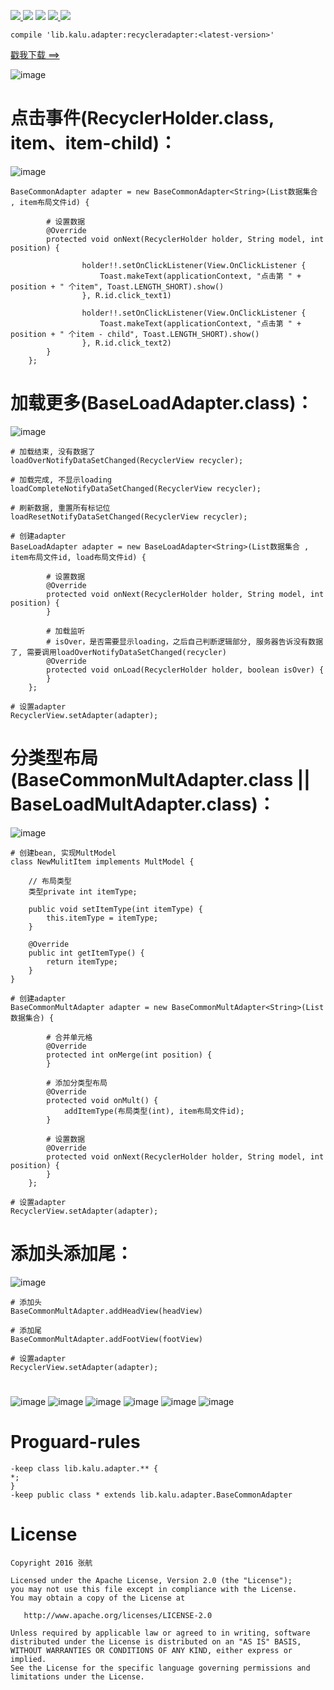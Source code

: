 [ ![](https://api.bintray.com/packages/zhanghang/maven/recycleradapter/images/download.svg) ](https://bintray.com/zhanghang/maven/recycleradapter/_latestVersion) ![](https://img.shields.io/badge/Build-Passing-green.svg) ![](https://img.shields.io/badge/API%20-14+-green.svg) [ ![](https://img.shields.io/badge/%E4%BD%9C%E8%80%85-%E5%BC%A0%E8%88%AA-red.svg) ](http://www.jianshu.com/u/22a5d2ee8385) ![](https://img.shields.io/badge/%E9%82%AE%E7%AE%B1-153437803@qq.com-red.svg)
```
compile 'lib.kalu.adapter:recycleradapter:<latest-version>'
```

 [戳我下载 ==>](https://pan.baidu.com/s/1nvAAvpf)

![image](https://github.com/153437803/RecyclerAdapter/blob/master/Screenrecorder-2017-12-05-00.png )

#

# 点击事件(RecyclerHolder.class, item、item-child)：

![image](https://github.com/153437803/RecyclerAdapter/blob/master/Screenrecorder-2017-12-05-12.gif )

```
BaseCommonAdapter adapter = new BaseCommonAdapter<String>(List数据集合 , item布局文件id) {

        # 设置数据
        @Override
        protected void onNext(RecyclerHolder holder, String model, int position) {
        
                holder!!.setOnClickListener(View.OnClickListener {
                    Toast.makeText(applicationContext, "点击第 " + position + " 个item", Toast.LENGTH_SHORT).show()
                }, R.id.click_text1)

                holder!!.setOnClickListener(View.OnClickListener {
                    Toast.makeText(applicationContext, "点击第 " + position + " 个item - child", Toast.LENGTH_SHORT).show()
                }, R.id.click_text2)
        }
    };
```

#

# 加载更多(BaseLoadAdapter.class)：

![image](https://github.com/153437803/RecyclerAdapter/blob/master/Screenrecorder-2017-12-05-11.gif ) 
```
# 加载结束, 没有数据了
loadOverNotifyDataSetChanged(RecyclerView recycler);

# 加载完成, 不显示loading
loadCompleteNotifyDataSetChanged(RecyclerView recycler);

# 刷新数据, 重置所有标记位
loadResetNotifyDataSetChanged(RecyclerView recycler);

# 创建adapter
BaseLoadAdapter adapter = new BaseLoadAdapter<String>(List数据集合 , item布局文件id, load布局文件id) {

        # 设置数据
        @Override
        protected void onNext(RecyclerHolder holder, String model, int position) {
        }

        # 加载监听
        # isOver，是否需要显示loading，之后自己判断逻辑部分, 服务器告诉没有数据了, 需要调用loadOverNotifyDataSetChanged(recycler)
        @Override
        protected void onLoad(RecyclerHolder holder, boolean isOver) {
        }
    };
    
# 设置adapter
RecyclerView.setAdapter(adapter);
```

#

# 分类型布局(BaseCommonMultAdapter.class || BaseLoadMultAdapter.class)：
![image](https://github.com/153437803/RecyclerAdapter/blob/master/Screenrecorder-2017-12-05-08.gif ) 
```
# 创建bean, 实现MultModel
class NewMulitItem implements MultModel {

    // 布局类型
    类型private int itemType;

    public void setItemType(int itemType) {
        this.itemType = itemType;
    }

    @Override
    public int getItemType() {
        return itemType;
    }
}

# 创建adapter
BaseCommonMultAdapter adapter = new BaseCommonMultAdapter<String>(List数据集合) {

        # 合并单元格
        @Override
        protected int onMerge(int position) {
        }
         
        # 添加分类型布局
        @Override
        protected void onMult() {       
            addItemType(布局类型(int), item布局文件id);
        }

        # 设置数据
        @Override
        protected void onNext(RecyclerHolder holder, String model, int position) {
        }
    };
    
# 设置adapter
RecyclerView.setAdapter(adapter);
```
#

# 添加头添加尾：
![image](https://github.com/153437803/RecyclerAdapter/blob/master/Screenrecorder-2017-12-05-09.gif ) 
```
# 添加头
BaseCommonMultAdapter.addHeadView(headView)

# 添加尾
BaseCommonMultAdapter.addFootView(footView)
    
# 设置adapter
RecyclerView.setAdapter(adapter);
```
#

![image](https://github.com/153437803/RecyclerAdapter/blob/master/Screenrecorder-2017-12-05-06.gif ) 
![image](https://github.com/153437803/RecyclerAdapter/blob/master/Screenrecorder-2017-12-05-04.gif ) 
![image](https://github.com/153437803/RecyclerAdapter/blob/master/Screenrecorder-2017-12-05-05.gif ) 
![image](https://github.com/153437803/RecyclerAdapter/blob/master/Screenrecorder-2017-12-05-10.gif ) 
![image](https://github.com/153437803/RecyclerAdapter/blob/master/Screenrecorder-2017-12-05-07.gif ) 
![image](https://github.com/153437803/RecyclerAdapter/blob/master/Screenrecorder-2017-12-05-03.gif )

#

# Proguard-rules
```
-keep class lib.kalu.adapter.** {
*;
}
-keep public class * extends lib.kalu.adapter.BaseCommonAdapter
```

#

# License
```
Copyright 2016 张航

Licensed under the Apache License, Version 2.0 (the "License");
you may not use this file except in compliance with the License.
You may obtain a copy of the License at

   http://www.apache.org/licenses/LICENSE-2.0

Unless required by applicable law or agreed to in writing, software
distributed under the License is distributed on an "AS IS" BASIS,
WITHOUT WARRANTIES OR CONDITIONS OF ANY KIND, either express or implied.
See the License for the specific language governing permissions and
limitations under the License.

